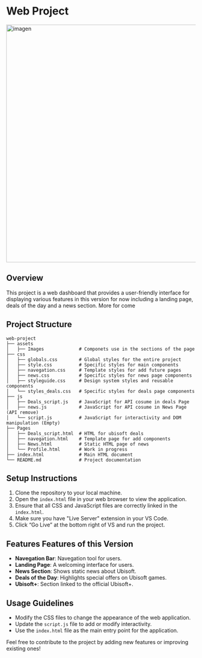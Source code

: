 # Web Project
<img width="1200" height="630"  alt="imagen" src="https://github.com/user-attachments/assets/17c14157-2187-41fd-a834-62662a024929" />

## Overview
This project is a web dashboard that provides a user-friendly interface for displaying various features in this version for now including a landing page, deals of the day and a news section. More for come

## Project Structure
```
web-project
├── assets
│   ├── Images             # Componets use in the sections of the page
├── css
│   ├── globals.css        # Global styles for the entire project
│   ├── style.css          # Specific styles for main components
│   ├── navegation.css     # Template styles for add future pages
│   ├── news.css           # Specific styles for news page components
│   ├── styleguide.css     # Design system styles and reusable components
│   └── styles_deals.css   # Specific styles for deals page components
├── js
│   ├── Deals_script.js    # JavaScript for API cosume in deals Page
│   ├── news.js            # JavaScript for API cosume in News Page (API remove)
│   └── script.js          # JavaScript for interactivity and DOM manipulation (Empty)
├── Pages
│   ├── Deals_script.html  # HTML for ubisoft deals
│   ├── navegation.html    # Template page for add components
│   ├── News.html          # Static HTML page of news
│   └── Profile.html       # Work in progress
├── index.html             # Main HTML document
└── README.md              # Project documentation
```

## Setup Instructions
1. Clone the repository to your local machine.
2. Open the `index.html` file in your web browser to view the application.
3. Ensure that all CSS and JavaScript files are correctly linked in the `index.html`.
4. Make sure you have "Live Server" extension in your VS Code.
5. Click “Go Live” at the bottom right of VS and run the project.

## Features Features of this Version
- **Navegation Bar**: Navegation tool for users.
- **Landing Page**: A welcoming interface for users.
- **News Section**: Shows static news about Ubisoft.
- **Deals of the Day**: Highlights special offers on Ubisoft games.
- **Ubisoft+**: Section linked to the official Ubisoft+.

## Usage Guidelines
- Modify the CSS files to change the appearance of the web application.
- Update the `script.js` file to add or modify interactivity.
- Use the `index.html` file as the main entry point for the application. 

Feel free to contribute to the project by adding new features or improving existing ones!
